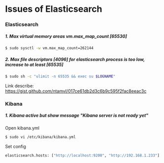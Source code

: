 # Issues of Elasticsearch

### Elasticsearch

##### 1. Max virtual memory areas vm.max_map_count [65530]

```sh
$ sudo sysctl -w vm.max_map_count=262144
```

##### 2. Max file descriptors [4096] for elasticsearch process is too low, increase to at least [65535]
```sh
$ sudo sh -c "ulimit -n 65535 && exec su $LOGNAME"
```
Link describe: https://gist.github.com/ntamvl/017ce61db2d3c6b9c595f2fac8eeac3c


### Kibana
##### 1. Kibana active but show message "Kibana server is not ready yet"

Open kibana.yml
```sh
$ sudo vi /etc/kibana/kibana.yml
```

Set config
```sh
elasticsearch.hosts: ["http://localhost:9200", "http://192.168.1.233"]
```


